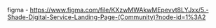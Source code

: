 figma - https://www.figma.com/file/KXzwMWAkwMEpevvt8LYJxx/5.-Shade-Digital-Service-Landing-Page-(Community)?node-id=1%3A2
